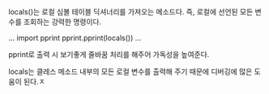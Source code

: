 locals()는 로컬 심볼 테이블 딕셔너리를 가져오는 메소드다. 즉, 로컬에 선언된 모든 변수를 조회하는 강력한 명령이다.

...
import pprint
pprint.pprint(locals())
...

pprint로 출력 시 보기좋게 줄바꿈 처리를 해주어 가독성을 높여준다.

locals는 클레스 메소드 내부의 모든 로컬 변수를 출력해 주기 때문에 디버깅에 많은 도움이 된다.ㅈ